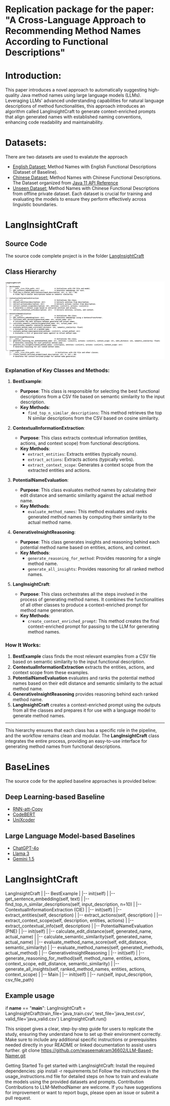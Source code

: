 # Replication package for the paper: "A Cross-Language Approach to Recommending Method Names According to Functional Descriptions"

# Introduction:
This paper introduces a novel approach to automatically suggesting high-quality Java method names using large language models (LLMs). Leveraging LLMs' advanced understanding capabilities for natural language descriptions of method functionalities, this approach introduces an algorithm called LangInsightCraft to generate context-enriched prompts that align generated names with established naming conventions, enhancing code readability and maintainability.
# Datasets:
There are two datasets are used to evalatute the approach
- [English Dataset:](https://github.com/waseemakram36602/LLM-Based-Namer/tree/main/Datasets/English-Dataset) Method Names with English Functional Descriptions (Dataset of Baseline).
- [Chinese Dataset:](https://github.com/waseemakram36602/LLM-Based-Namer/tree/main/Datasets/Chinese-Dataset) Method Names with Chinese Functional Descriptions. The Dataset organized from [Java 11 API Reference](https://www.apiref.com/java11-zh/java.base/module-summary.html)
- [Unseen Dataset:](https://github.com/waseemakram36602/LLM-Based-Namer/tree/main/Datasets/UnseenData) Method Names with Chinese Functional Descriptions from offline private dataset. 
Each dataset is crucial for training and evaluating the models to ensure they perform effectively across linguistic boundaries.
# LangInsightCraft
## Source Code
The source code complete project is in the folder [LangInsightCraft](https://github.com/waseemakram36602/LLM-Based-Namer/tree/main/LangInsightCraft)
## Class Hierarchy
![Hierarchy](ClassHirarchy.PNG)
### **Explanation of Key Classes and Methods:**

1. **BestExample**:
   - **Purpose**: This class is responsible for selecting the best functional descriptions from a CSV file based on semantic similarity to the input description.
   - **Key Methods**:
     - `find_top_n_similar_descriptions`: This method retrieves the top N similar descriptions from the CSV based on cosine similarity.

2. **ContextualInformationExtraction**:
   - **Purpose**: This class extracts contextual information (entities, actions, and context scope) from functional descriptions.
   - **Key Methods**:
     - `extract_entities`: Extracts entities (typically nouns).
     - `extract_actions`: Extracts actions (typically verbs).
     - `extract_context_scope`: Generates a context scope from the extracted entities and actions.

3. **PotentialNameEvaluation**:
   - **Purpose**: This class evaluates method names by calculating their edit distance and semantic similarity against the actual method name.
   - **Key Methods**:
     - `evaluate_method_names`: This method evaluates and ranks generated method names by computing their similarity to the actual method name.

4. **GenerativeInsightReasoning**:
   - **Purpose**: This class generates insights and reasoning behind each potential method name based on entities, actions, and context.
   - **Key Methods**:
     - `generate_reasoning_for_method`: Provides reasoning for a single method name.
     - `generate_all_insights`: Provides reasoning for all ranked method names.

5. **LangInsightCraft**:
   - **Purpose**: This class orchestrates all the steps involved in the process of generating method names. It combines the functionalities of all other classes to produce a context-enriched prompt for method name generation.
   - **Key Methods**:
     - `create_context_enriched_prompt`: This method creates the final context-enriched prompt for passing to the LLM for generating method names.

### **How It Works:**
1. **BestExample** class finds the most relevant examples from a CSV file based on semantic similarity to the input functional description.
2. **ContextualInformationExtraction** extracts the entities, actions, and context scope from these examples.
3. **PotentialNameEvaluation** evaluates and ranks the potential method names based on their edit distance and semantic similarity to the actual method name.
4. **GenerativeInsightReasoning** provides reasoning behind each ranked method name.
5. **LangInsightCraft** creates a context-enriched prompt using the outputs from all the classes and prepares it for use with a language model to generate method names.

---

This hierarchy ensures that each class has a specific role in the pipeline, and the workflow remains clean and modular. The **LangInsightCraft** class integrates the entire process, providing an easy-to-use interface for generating method names from functional descriptions.

# BaseLines
The source code for the applied baseline approaches is provided below: 
## Deep Learning-based Baseline
- [RNN-att-Copy](https://github.com/waseemakram36602/LLM-Based-Namer/blob/main/Baseline_Code/RNN_Copy_Attn/RNN_README.md) 
- [CodeBERT](https://github.com/waseemakram36602/LLM-Based-Namer/blob/main/Baseline_Code/CodeBERT/CodeBERT_README.md)
- [UniXcoder](https://github.com/waseemakram36602/LLM-Based-Namer/blob/main/Baseline_Code/UniXcoder/UniXcoder_README.md)
## Large Language Model-based Baselines
- [ChatGPT-4o](https://github.com/waseemakram36602/LLM-Based-Namer/blob/main/LLMs-Code/ChatGPT/ChatGPT_README.md)
- [Llama 3](https://github.com/waseemakram36602/LLM-Based-Namer/blob/main/LLMs-Code/Llama3/Llama3_README.md) 
- [Gemini 1.5](https://github.com/waseemakram36602/LLM-Based-Namer/blob/main/LLMs-Code/Gemini/Gemini_README.md)


# LangInsightCraft
LangInsightCraft | |-- BestExample | |-- init(self) | |-- get_sentence_embedding(self, text) | |-- find_top_n_similar_descriptions(self, input_description, n=10) | |-- ContextualInformationExtraction (CIE) | |-- init(self) | |-- extract_entities(self, description) | |-- extract_actions(self, description) | |-- extract_context_scope(self, description, entities, actions) | |-- extract_contextual_info(self, description) | |-- PotentialNameEvaluation (PNE) | |-- init(self) | |-- calculate_edit_distance(self, generated_name, actual_name) | |-- calculate_semantic_similarity(self, generated_name, actual_name) | |-- evaluate_method_name_score(self, edit_distance, semantic_similarity) | |-- evaluate_method_names(self, generated_methods, actual_method) | |-- GenerativeInsightReasoning | |-- init(self) | |-- generate_reasoning_for_method(self, method_name, entities, actions, context_scope, edit_distance, semantic_similarity) | |-- generate_all_insights(self, ranked_method_names, entities, actions, context_scope) | |-- Main | |-- init(self) | |-- run(self, input_description, csv_file_path)
## Example usage
if __name__ == "__main__":
    LangInsightCraft = LangInsightCraft(train_file='java_train.csv', test_file='java_test.csv', valid_file='java_valid.csv')
    LangInsightCraft.run()
    
This snippet gives a clear, step-by-step guide for users to replicate the study, ensuring they understand how to set up their environment correctly. Make sure to include any additional specific instructions or prerequisites needed directly in your README or linked documentation to assist users further.
git clone https://github.com/waseemakram36602/LLM-Based-Namer.git

Getting Started
To get started with LangInsightCraft:
Install the required dependencies: pip install -r requirements.txt
Follow the instructions in the usage_instructions.md file for detailed steps on how to train and evaluate the models using the provided datasets and prompts.
Contribution
Contributions to LLM-MethodNamer are welcome. If you have suggestions for improvement or want to report bugs, please open an issue or submit a pull request.
